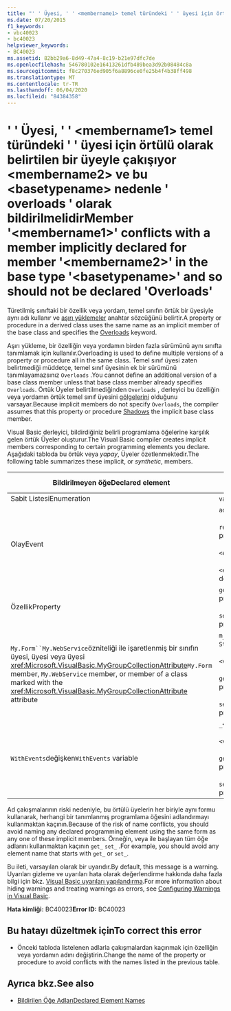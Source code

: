 ```yaml
---
title: "' ' Üyesi, ' ' <membername1> temel türündeki ' ' üyesi için örtülü olarak belirtilen bir üyeyle çakışıyor <membername2> ve bu <basetypename> nedenle ' overloads ' olarak bildirilmelidir"
ms.date: 07/20/2015
f1_keywords:
- vbc40023
- bc40023
helpviewer_keywords:
- BC40023
ms.assetid: 82bb29a6-8d49-47a4-8c19-b21e97dfc7de
ms.openlocfilehash: 546780102e16413261dfb489bea3d92b08484c8a
ms.sourcegitcommit: f8c270376ed905f6a8896ce0fe25b4f4b38ff498
ms.translationtype: MT
ms.contentlocale: tr-TR
ms.lasthandoff: 06/04/2020
ms.locfileid: "84384358"
---
```

# <a name="member-membername1-conflicts-with-a-member-implicitly-declared-for-member-membername2-in-the-base-type-basetypename-and-so-should-not-be-declared-overloads"></a><span data-ttu-id="fed78-102">' ' Üyesi, ' ' \<membername1> temel türündeki ' ' üyesi için örtülü olarak belirtilen bir üyeyle çakışıyor \<membername2> ve bu \<basetypename> nedenle ' overloads ' olarak bildirilmelidir</span><span class="sxs-lookup"><span data-stu-id="fed78-102">Member '\<membername1>' conflicts with a member implicitly declared for member '\<membername2>' in the base type '\<basetypename>' and so should not be declared 'Overloads'</span></span>
<span data-ttu-id="fed78-103">Türetilmiş sınıftaki bir özellik veya yordam, temel sınıfın örtük bir üyesiyle aynı adı kullanır ve [aşırı yüklemeler](../language-reference/modifiers/overloads.md) anahtar sözcüğünü belirtir.</span><span class="sxs-lookup"><span data-stu-id="fed78-103">A property or procedure in a derived class uses the same name as an implicit member of the base class and specifies the [Overloads](../language-reference/modifiers/overloads.md) keyword.</span></span>  
  
 <span data-ttu-id="fed78-104">Aşırı yükleme, bir özelliğin veya yordamın birden fazla sürümünü aynı sınıfta tanımlamak için kullanılır.</span><span class="sxs-lookup"><span data-stu-id="fed78-104">Overloading is used to define multiple versions of a property or procedure all in the same class.</span></span> <span data-ttu-id="fed78-105">Temel sınıf üyesi zaten belirtmediği müddetçe, temel sınıf üyesinin ek bir sürümünü tanımlayamazsınız `Overloads` .</span><span class="sxs-lookup"><span data-stu-id="fed78-105">You cannot define an additional version of a base class member unless that base class member already specifies `Overloads`.</span></span> <span data-ttu-id="fed78-106">Örtük Üyeler belirtilmediğinden `Overloads` , derleyici bu özelliğin veya yordamın örtük temel sınıf üyesini [gölgelerini](../language-reference/modifiers/shadows.md) olduğunu varsayar.</span><span class="sxs-lookup"><span data-stu-id="fed78-106">Because implicit members do not specify `Overloads`, the compiler assumes that this property or procedure [Shadows](../language-reference/modifiers/shadows.md) the implicit base class member.</span></span>  
  
 <span data-ttu-id="fed78-107">Visual Basic derleyici, bildirdiğiniz belirli programlama öğelerine karşılık gelen örtük Üyeler oluşturur.</span><span class="sxs-lookup"><span data-stu-id="fed78-107">The Visual Basic compiler creates implicit members corresponding to certain programming elements you declare.</span></span> <span data-ttu-id="fed78-108">Aşağıdaki tabloda bu örtük veya *yapay*, Üyeler özetlenmektedir.</span><span class="sxs-lookup"><span data-stu-id="fed78-108">The following table summarizes these implicit, or *synthetic*, members.</span></span>  
  
|<span data-ttu-id="fed78-109">Bildirilmeyen öğe</span><span class="sxs-lookup"><span data-stu-id="fed78-109">Declared element</span></span>|<span data-ttu-id="fed78-110">Örtük olarak oluşturulan Üyeler</span><span class="sxs-lookup"><span data-stu-id="fed78-110">Implicitly created members</span></span>|  
|----------------------|--------------------------------|  
|<span data-ttu-id="fed78-111">Sabit Listesi</span><span class="sxs-lookup"><span data-stu-id="fed78-111">Enumeration</span></span>|<span data-ttu-id="fed78-112">`value__`üyesidir</span><span class="sxs-lookup"><span data-stu-id="fed78-112">`value__` member</span></span>|  
|<span data-ttu-id="fed78-113">Olay</span><span class="sxs-lookup"><span data-stu-id="fed78-113">Event</span></span>|<span data-ttu-id="fed78-114">`add_<eventname>`yordamı</span><span class="sxs-lookup"><span data-stu-id="fed78-114">`add_<eventname>` procedure</span></span><br /><br /> <span data-ttu-id="fed78-115">`remove_<eventname>`yordamı</span><span class="sxs-lookup"><span data-stu-id="fed78-115">`remove_<eventname>` procedure</span></span><br /><br /> <span data-ttu-id="fed78-116">`<eventname>Event`alanla</span><span class="sxs-lookup"><span data-stu-id="fed78-116">`<eventname>Event` field</span></span><br /><br /> <span data-ttu-id="fed78-117">`<eventname>EventHandler`ğini</span><span class="sxs-lookup"><span data-stu-id="fed78-117">`<eventname>EventHandler` delegate</span></span>|  
|<span data-ttu-id="fed78-118">Özellik</span><span class="sxs-lookup"><span data-stu-id="fed78-118">Property</span></span>|<span data-ttu-id="fed78-119">`get_<propertyname>`yordamı</span><span class="sxs-lookup"><span data-stu-id="fed78-119">`get_<propertyname>` procedure</span></span><br /><br /> <span data-ttu-id="fed78-120">`set_<propertyname>`yordamı</span><span class="sxs-lookup"><span data-stu-id="fed78-120">`set_<propertyname>` procedure</span></span>|  
|<span data-ttu-id="fed78-121">`My.Form``My.WebService`özniteliği ile işaretlenmiş bir sınıfın üyesi, üyesi veya üyesi <xref:Microsoft.VisualBasic.MyGroupCollectionAttribute></span><span class="sxs-lookup"><span data-stu-id="fed78-121">`My.Form` member, `My.WebService` member, or member of a class marked with the <xref:Microsoft.VisualBasic.MyGroupCollectionAttribute> attribute</span></span>|<span data-ttu-id="fed78-122">`m_<variablename>``Static`değişken</span><span class="sxs-lookup"><span data-stu-id="fed78-122">`m_<variablename>` `Static` variable</span></span><br /><br /> <span data-ttu-id="fed78-123">`<variablename>`özelliði</span><span class="sxs-lookup"><span data-stu-id="fed78-123">`<variablename>` property</span></span><br /><br /> <span data-ttu-id="fed78-124">`get_<variablename>`yordamı</span><span class="sxs-lookup"><span data-stu-id="fed78-124">`get_<variablename>` procedure</span></span><br /><br /> <span data-ttu-id="fed78-125">`set_<variablename>`yordamı</span><span class="sxs-lookup"><span data-stu-id="fed78-125">`set_<variablename>` procedure</span></span>|  
|<span data-ttu-id="fed78-126">`WithEvents`değişken</span><span class="sxs-lookup"><span data-stu-id="fed78-126">`WithEvents` variable</span></span>|<span data-ttu-id="fed78-127">`_<variablename>`değişken</span><span class="sxs-lookup"><span data-stu-id="fed78-127">`_<variablename>` variable</span></span><br /><br /> <span data-ttu-id="fed78-128">`<variablename>`özelliði</span><span class="sxs-lookup"><span data-stu-id="fed78-128">`<variablename>` property</span></span><br /><br /> <span data-ttu-id="fed78-129">`get_<variablename>`yordamı</span><span class="sxs-lookup"><span data-stu-id="fed78-129">`get_<variablename>` procedure</span></span><br /><br /> <span data-ttu-id="fed78-130">`set_<variablename>`yordamı</span><span class="sxs-lookup"><span data-stu-id="fed78-130">`set_<variablename>` procedure</span></span>|  
  
 <span data-ttu-id="fed78-131">Ad çakışmalarının riski nedeniyle, bu örtülü üyelerin her biriyle aynı formu kullanarak, herhangi bir tanımlanmış programlama öğesini adlandırmayı kullanmaktan kaçının.</span><span class="sxs-lookup"><span data-stu-id="fed78-131">Because of the risk of name conflicts, you should avoid naming any declared programming element using the same form as any one of these implicit members.</span></span> <span data-ttu-id="fed78-132">Örneğin, veya ile başlayan tüm öğe adlarını kullanmaktan kaçının `get_` `set_` .</span><span class="sxs-lookup"><span data-stu-id="fed78-132">For example, you should avoid any element name that starts with `get_` or `set_`.</span></span>  
  
 <span data-ttu-id="fed78-133">Bu ileti, varsayılan olarak bir uyarıdır.</span><span class="sxs-lookup"><span data-stu-id="fed78-133">By default, this message is a warning.</span></span> <span data-ttu-id="fed78-134">Uyarıları gizleme ve uyarıları hata olarak değerlendirme hakkında daha fazla bilgi için bkz. [Visual Basic uyarıları yapılandırma](/visualstudio/ide/configuring-warnings-in-visual-basic).</span><span class="sxs-lookup"><span data-stu-id="fed78-134">For more information about hiding warnings and treating warnings as errors, see [Configuring Warnings in Visual Basic](/visualstudio/ide/configuring-warnings-in-visual-basic).</span></span>  
  
 <span data-ttu-id="fed78-135">**Hata kimliği:** BC40023</span><span class="sxs-lookup"><span data-stu-id="fed78-135">**Error ID:** BC40023</span></span>  
  
## <a name="to-correct-this-error"></a><span data-ttu-id="fed78-136">Bu hatayı düzeltmek için</span><span class="sxs-lookup"><span data-stu-id="fed78-136">To correct this error</span></span>  
  
- <span data-ttu-id="fed78-137">Önceki tabloda listelenen adlarla çakışmalardan kaçınmak için özelliğin veya yordamın adını değiştirin.</span><span class="sxs-lookup"><span data-stu-id="fed78-137">Change the name of the property or procedure to avoid conflicts with the names listed in the previous table.</span></span>  
  
## <a name="see-also"></a><span data-ttu-id="fed78-138">Ayrıca bkz.</span><span class="sxs-lookup"><span data-stu-id="fed78-138">See also</span></span>

- [<span data-ttu-id="fed78-139">Bildirilen Öğe Adları</span><span class="sxs-lookup"><span data-stu-id="fed78-139">Declared Element Names</span></span>](../programming-guide/language-features/declared-elements/declared-element-names.md)
